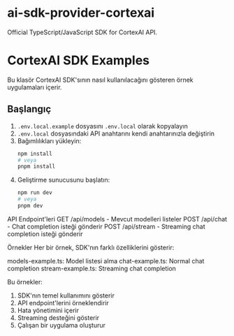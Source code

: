 # ai-sdk-provider-cortexai
Official TypeScript/JavaScript SDK for CortexAI API.

# CortexAI SDK Examples

Bu klasör CortexAI SDK'sının nasıl kullanılacağını gösteren örnek uygulamaları içerir.

## Başlangıç

1. `.env.local.example` dosyasını `.env.local` olarak kopyalayın
2. `.env.local` dosyasındaki API anahtarını kendi anahtarınızla değiştirin
3. Bağımlılıkları yükleyin:
   ```bash
   npm install
   # veya
   pnpm install
4. Geliştirme sunucusunu başlatın:   
   ```bash
   npm run dev
   # veya
   pnpm dev

API Endpoint'leri
GET /api/models - Mevcut modelleri listeler
POST /api/chat - Chat completion isteği gönderir
POST /api/stream - Streaming chat completion isteği gönderir

Örnekler
Her bir örnek, SDK'nın farklı özelliklerini gösterir:

models-example.ts: Model listesi alma
chat-example.ts: Normal chat completion
stream-example.ts: Streaming chat completion


Bu örnekler:
1. SDK'nın temel kullanımını gösterir
2. API endpoint'lerini örneklendirir
3. Hata yönetimini içerir
4. Streaming desteğini gösterir
5. Çalışan bir uygulama oluşturur
